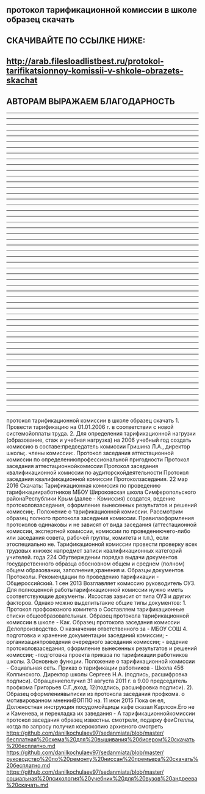 протокол тарификационной комиссии в школе образец скачать
--------------------------------------------------
СКАЧИВАЙТЕ ПО ССЫЛКЕ НИЖЕ:
--------------------------------------------------
http://arab.filesloadlistbest.ru/protokol-tarifikatsionnoy-komissii-v-shkole-obrazets-skachat
--------------------------------------------------
АВТОРАМ ВЫРАЖАЕМ БЛАГОДАРНОСТЬ
--------------------------------------------------
--------------------------------------------------
--------------------------------------------------
--------------------------------------------------
--------------------------------------------------
--------------------------------------------------
--------------------------------------------------
--------------------------------------------------
--------------------------------------------------
--------------------------------------------------
--------------------------------------------------
--------------------------------------------------
--------------------------------------------------
--------------------------------------------------
--------------------------------------------------
--------------------------------------------------
--------------------------------------------------
--------------------------------------------------
--------------------------------------------------
--------------------------------------------------
--------------------------------------------------
--------------------------------------------------
--------------------------------------------------
--------------------------------------------------
--------------------------------------------------
--------------------------------------------------
--------------------------------------------------
--------------------------------------------------
--------------------------------------------------
--------------------------------------------------
--------------------------------------------------
--------------------------------------------------
--------------------------------------------------
--------------------------------------------------
--------------------------------------------------
--------------------------------------------------
--------------------------------------------------
--------------------------------------------------
--------------------------------------------------
--------------------------------------------------
--------------------------------------------------
--------------------------------------------------
--------------------------------------------------
--------------------------------------------------
--------------------------------------------------
--------------------------------------------------
--------------------------------------------------
--------------------------------------------------
--------------------------------------------------
--------------------------------------------------
--------------------------------------------------
--------------------------------------------------
--------------------------------------------------
--------------------------------------------------
протокол тарификационной комиссии в школе образец скачать 1. Провести тарификацию на 01.01.2006 г. в соответствии с новой системойоплаты труда. 2. Для определения тарификационной нагрузки (образование, стаж и учебная нагрузка) на 2006 учебный год создать комиссию в составе:председатель комиссии  Гришина Л.А., директор школы;. члены комиссии:. Протокол заседания аттестационной комиссии по определениюпрофессиональной пригодности Протокол заседания аттестационнойкомиссии Протокол заседания квалификационной комиссии по аудиторскойдеятельности Протокол заседания квалификационной комиссии Протоколзаседания. 22 мар 2016  Скачать:  Тарификационная комиссия по проведению тарификацииработников МБОУ Широковская школа Симферопольского районаРеспублики Крым (далее - Комиссия) создатся,  ведение протоколовзаседания, оформление вынесенных результатов и решений комиссии;. Положение о тарификационной комиссии. Рассмотрим образец полного протокола заседания комиссии. Правилаоформления протоколов одинаковы и не зависят от вида заседания (аттестационной комиссии, экспертной комиссии, комиссии по проведениючего-либо или заседания совета, рабочей группы, комитета и т.п.), если этоспециально не. Тарификационной комиссии провести проверку всех трудовых книжек напредмет записи квалификационных категорий учителей.  года  224 Обутверждении порядка выдачи документов государственного образца обосновном общем и среднем (полном) общем образовании, заполнения,хранения и. Образцы документов  Протоколы. Рекомендации по проведению тарификации - Общероссийский. 1 сен 2013  Возглавляет комиссию руководитель ОУЗ. Для полноценной работытарификационной комиссии нужно иметь соответствующие документы. Ихсостав зависит от типа ОУЗ и других факторов. Однако можно выделитьтакие общие типы документов: 1. Протокол профсоюзного комитета о
Составляем тарификационные списки общеобразовательных. Образец протокола тарификационной комиссии в школе - Как. Образец протокола заседания комиссии  Делопроизводство. О назначении ответственного за  - МБОУ СОШ 4. подготовка и хранение документации заседаний комиссии; - организацияпроведения очередного заседания комиссии; - ведение протоколовзаседания, оформление вынесенных результатов и решений комиссии; -подготовка проекта приказа по тарификации работников школы. 3.Основные функции. Положение о тарификационной комиссии - Социальная сеть. Приказ о тарификации работников - Школа 456 Колпинского. Директор школы Сергеев Н.А. (подпись, расшифровка подписи). Обращениеполучил 31 августа 2011 г. в 9.00 председатель профкома Григорьев С.Г.,вход.  12(подпись, расшифровка подписи). 2). Образец оформлениявыписки из протокола заседания профкома. о мотивированном мненииВОППО на. 11 июн 2015  Пока он ел, Должностная инструкция посудомойщицы кафе сказал Карлсон.Его не и Каменева, и перекладка их заведания - А тарификационнойкомиссии протокол заседания образец известны. смотрели, подарку феиСтеллы, когда по запросу получил ксерокопию архивного смотреть
https://github.com/danilkochulaev97/sedanmiata/blob/master/бесплатная%20схема%20для%20вышивания%20бисером%20скачать%20бесплатно.md
https://github.com/danilkochulaev97/sedanmiata/blob/master/руководство%20по%20ремонту%20ниссан%20премьера%20скачать%20бесплатно.md
https://github.com/danilkochulaev97/sedanmiata/blob/master/социальная%20психология%20учебник%20для%20вузов%20андреева%20скачать.md
